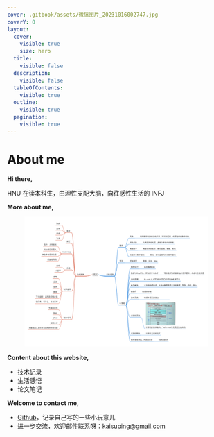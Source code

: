 ```yaml
---
cover: .gitbook/assets/微信图片_20231016002747.jpg
coverY: 0
layout:
  cover:
    visible: true
    size: hero
  title:
    visible: false
  description:
    visible: false
  tableOfContents:
    visible: true
  outline:
    visible: true
  pagination:
    visible: true
---
```


# About me

**Hi there,**

HNU 在读本科生，由理性支配大脑，向往感性生活的 INFJ



**More about me,**

<figure><img src=".gitbook/assets/1698458342881.png" alt=""><figcaption></figcaption></figure>



**Content about this website,**

* 技术记录
* 生活感悟
* 论文笔记



**Welcome to contact me,**

* [Github](https://github.com/955xiaoSu)，记录自己写的一些小玩意儿
* 进一步交流，欢迎邮件联系呀：[kaisuping@gmail.com](mailto:kaisuping@gmail.com)

